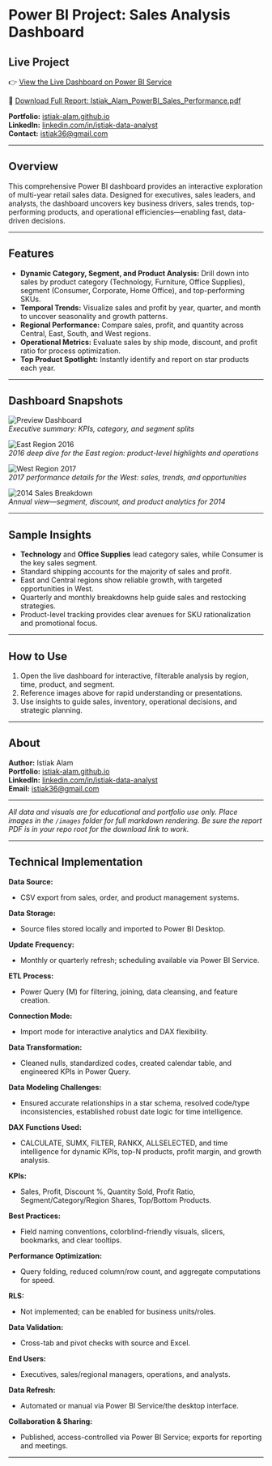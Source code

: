 # Power BI Project: Sales Analysis Dashboard

## Live Project

👉 [View the Live Dashboard on Power BI Service](https://app.powerbi.com/view?r=eyJrIjoiZGQ0ZDY3Y2EtN2U3ZC00MjgxLWJlN2ItNDQ4MjRkMDk4NjNjIiwidCI6IjZhODgzMmRjLTUxNGQtNDAzZS05NmVlLWU1YWY4NzVlY2VjNiIsImMiOjZ9)

📄 [Download Full Report: Istiak_Alam_PowerBI_Sales_Performance.pdf](./Istiak_Alam_PowerBI_Sales_Performance.pdf)

**Portfolio:** [istiak-alam.github.io](https://istiak-alam.github.io)  
**LinkedIn:** [linkedin.com/in/istiak-data-analyst](https://www.linkedin.com/in/istiak-data-analyst/)  
**Contact:** istiak36@gmail.com

---

## Overview

This comprehensive Power BI dashboard provides an interactive exploration of multi-year retail sales data. Designed for executives, sales leaders, and analysts, the dashboard uncovers key business drivers, sales trends, top-performing products, and operational efficiencies—enabling fast, data-driven decisions.

---

## Features

- **Dynamic Category, Segment, and Product Analysis:** Drill down into sales by product category (Technology, Furniture, Office Supplies), segment (Consumer, Corporate, Home Office), and top-performing SKUs.
- **Temporal Trends:** Visualize sales and profit by year, quarter, and month to uncover seasonality and growth patterns.
- **Regional Performance:** Compare sales, profit, and quantity across Central, East, South, and West regions.
- **Operational Metrics:** Evaluate sales by ship mode, discount, and profit ratio for process optimization.
- **Top Product Spotlight:** Instantly identify and report on star products each year.

---

## Dashboard Snapshots

![Preview Dashboard](./images/preview.jpg)  
*Executive summary: KPIs, category, and segment splits*

![East Region 2016](./images/reg_east_2016.jpg)  
*2016 deep dive for the East region: product-level highlights and operations*

![West Region 2017](./images/reg_west_2017.jpg)  
*2017 performance details for the West: sales, trends, and opportunities*

![2014 Sales Breakdown](./images/sales_2014.jpg)  
*Annual view—segment, discount, and product analytics for 2014*

---

## Sample Insights

- **Technology** and **Office Supplies** lead category sales, while Consumer is the key sales segment.
- Standard shipping accounts for the majority of sales and profit.
- East and Central regions show reliable growth, with targeted opportunities in West.
- Quarterly and monthly breakdowns help guide sales and restocking strategies.
- Product-level tracking provides clear avenues for SKU rationalization and promotional focus.

---

## How to Use

1. Open the live dashboard for interactive, filterable analysis by region, time, product, and segment.
2. Reference images above for rapid understanding or presentations.
3. Use insights to guide sales, inventory, operational decisions, and strategic planning.

---

## About

**Author:** Istiak Alam  
**Portfolio:** [istiak-alam.github.io](https://istiak-alam.github.io)  
**LinkedIn:** [linkedin.com/in/istiak-data-analyst](https://www.linkedin.com/in/istiak-data-analyst/)  
**Email:** istiak36@gmail.com

---

*All data and visuals are for educational and portfolio use only. Place images in the `/images` folder for full markdown rendering. Be sure the report PDF is in your repo root for the download link to work.*

---

## Technical Implementation

**Data Source:**  
- CSV export from sales, order, and product management systems.

**Data Storage:**  
- Source files stored locally and imported to Power BI Desktop.

**Update Frequency:**  
- Monthly or quarterly refresh; scheduling available via Power BI Service.

**ETL Process:**  
- Power Query (M) for filtering, joining, data cleansing, and feature creation.

**Connection Mode:**  
- Import mode for interactive analytics and DAX flexibility.

**Data Transformation:**  
- Cleaned nulls, standardized codes, created calendar table, and engineered KPIs in Power Query.

**Data Modeling Challenges:**  
- Ensured accurate relationships in a star schema, resolved code/type inconsistencies, established robust date logic for time intelligence.

**DAX Functions Used:**  
- CALCULATE, SUMX, FILTER, RANKX, ALLSELECTED, and time intelligence for dynamic KPIs, top-N products, profit margin, and growth analysis.

**KPIs:**  
- Sales, Profit, Discount %, Quantity Sold, Profit Ratio, Segment/Category/Region Shares, Top/Bottom Products.

**Best Practices:**  
- Field naming conventions, colorblind-friendly visuals, slicers, bookmarks, and clear tooltips.

**Performance Optimization:**  
- Query folding, reduced column/row count, and aggregate computations for speed.

**RLS:**  
- Not implemented; can be enabled for business units/roles.

**Data Validation:**  
- Cross-tab and pivot checks with source and Excel.

**End Users:**  
- Executives, sales/regional managers, operations, and analysts.

**Data Refresh:**  
- Automated or manual via Power BI Service/the desktop interface.

**Collaboration & Sharing:**  
- Published, access-controlled via Power BI Service; exports for reporting and meetings.

---
